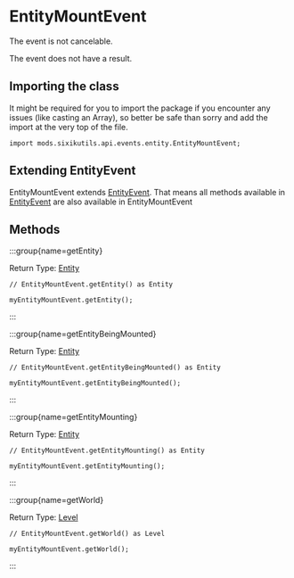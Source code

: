 # EntityMountEvent

The event is not cancelable.

The event does not have a result.

## Importing the class

It might be required for you to import the package if you encounter any issues (like casting an Array), so better be safe than sorry and add the import at the very top of the file.
```zenscript
import mods.sixikutils.api.events.entity.EntityMountEvent;
```


## Extending EntityEvent

EntityMountEvent extends [EntityEvent](/forge/api/event/entity/EntityEvent). That means all methods available in [EntityEvent](/forge/api/event/entity/EntityEvent) are also available in EntityMountEvent

## Methods

:::group{name=getEntity}

Return Type: [Entity](/vanilla/api/entity/Entity)

```zenscript
// EntityMountEvent.getEntity() as Entity

myEntityMountEvent.getEntity();
```

:::

:::group{name=getEntityBeingMounted}

Return Type: [Entity](/vanilla/api/entity/Entity)

```zenscript
// EntityMountEvent.getEntityBeingMounted() as Entity

myEntityMountEvent.getEntityBeingMounted();
```

:::

:::group{name=getEntityMounting}

Return Type: [Entity](/vanilla/api/entity/Entity)

```zenscript
// EntityMountEvent.getEntityMounting() as Entity

myEntityMountEvent.getEntityMounting();
```

:::

:::group{name=getWorld}

Return Type: [Level](/vanilla/api/world/Level)

```zenscript
// EntityMountEvent.getWorld() as Level

myEntityMountEvent.getWorld();
```

:::


